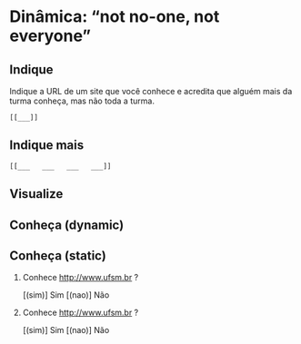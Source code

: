 <!--
author:   Andrea Charão

email:    andrea@inf.ufsm.br

version:  0.0.1

language: PT-BR

narrator: Brazilian Portuguese Female

comment:  Material de apoio para a disciplina
          ELC1090 - Desenvolvimento de Software para Web
          da Universidade Federal de Santa Maria

translation: English  translations/English.md
-->

<!--
liascript-devserver --input README.md --port 3001 --live
https://liascript.github.io/course/?https://raw.githubusercontent.com/AndreaInfUFSM/elc1090-2023a/master/classes/01/README.md
-->

# Dinâmica: “not no-one, not everyone”



## Indique

Indique a URL de um site que você conhece e acredita que alguém mais da turma conheça, mas não toda a turma.



    [[___]]
<script>
  let input = encodeURIComponent(`@input`.trim())
  send.lia("Adicionando...", [], false)
  fetch("https://script.google.com/macros/s/AKfycbzVnYewBduUclZlt6uchNsxQI-kOhGvX8QGvoQQCf9tfWtdNxgRQkX9YquXjMszf763LQ/exec?action=postSite&url=" + input)
  .then((response) => response.json())
  .then((json) => send.lia(json.message, [], false));

</script>

## Indique mais


    [[___   ___   ___   ___]]

## Visualize




 <script>
    let mylist = ''
    fetch('https://script.google.com/macros/s/AKfycbzVnYewBduUclZlt6uchNsxQI-kOhGvX8QGvoQQCf9tfWtdNxgRQkX9YquXjMszf763LQ/exec?action=getSites')
      .then(response => response.json())
      .then(data => data.objects.forEach(note => { 
        mylist += "- " + `${note.url}` + "\n"
        send.liascript(mylist) // this shouldn't be here
        }))        
    
    "Loading..."
</script>


## Conheça (dynamic)



 <script>
    let mylist = ''
    fetch('https://script.google.com/macros/s/AKfycbzVnYewBduUclZlt6uchNsxQI-kOhGvX8QGvoQQCf9tfWtdNxgRQkX9YquXjMszf763LQ/exec?action=getSites')
      .then(response => response.json())
      .then(data => data.objects.forEach(note => { 
        mylist += "Conhece  " + `${note.url}` + "?\n\n    [(sim)] Sim\n    [(nao)] Não\n\n"
        send.liascript(mylist,[],false) // this shouldn't be here
        }))        
    
    "Loading..."
</script>








## Conheça (static)




1. Conhece http://www.ufsm.br ?

    [(sim)] Sim
    [(nao)] Não




2. Conhece http://www.ufsm.br ?

    [(sim)] Sim
    [(nao)] Não





